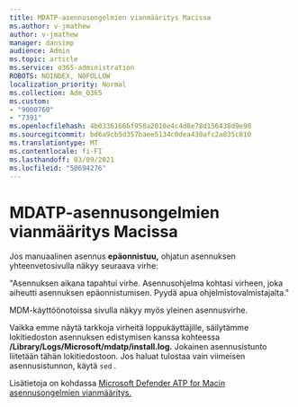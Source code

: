 ```yaml
---
title: MDATP-asennusongelmien vianmääritys Macissa
ms.author: v-jmathew
author: v-jmathew
manager: dansimp
audience: Admin
ms.topic: article
ms.service: o365-administration
ROBOTS: NOINDEX, NOFOLLOW
localization_priority: Normal
ms.collection: Adm_O365
ms.custom:
- "9000760"
- "7391"
ms.openlocfilehash: 4b03361666f950a2010e4c4d8e78d156438d9e90
ms.sourcegitcommit: bd6a9cb5d357baee5134c0dea430afc2a035c810
ms.translationtype: MT
ms.contentlocale: fi-FI
ms.lasthandoff: 03/09/2021
ms.locfileid: "50694276"
---
```

# <a name="troubleshoot-mdatp-installation-problems-on-a-mac"></a>MDATP-asennusongelmien vianmääritys Macissa

Jos manuaalinen asennus **epäonnistuu,** ohjatun asennuksen yhteenvetosivulla näkyy seuraava virhe:

"Asennuksen aikana tapahtui virhe. Asennusohjelma kohtasi virheen, joka aiheutti asennuksen epäonnistumisen. Pyydä apua ohjelmistovalmistajalta."

MDM-käyttöönotoissa sivulla näkyy myös yleinen asennusvirhe.

Vaikka emme näytä tarkkoja virheitä loppukäyttäjille, säilytämme lokitiedoston asennuksen edistymisen kanssa kohteessa **/Library/Logs/Microsoft/mdatp/install.log.** Jokainen asennusistunto liitetään tähän lokitiedostoon. Jos haluat tulostaa vain viimeisen asennusistunnon, käytä `sed` .

Lisätietoja on kohdassa [Microsoft Defender ATP for Macin asennusongelmien vianmääritys.](https://go.microsoft.com/fwlink/?linkid=2144615)
